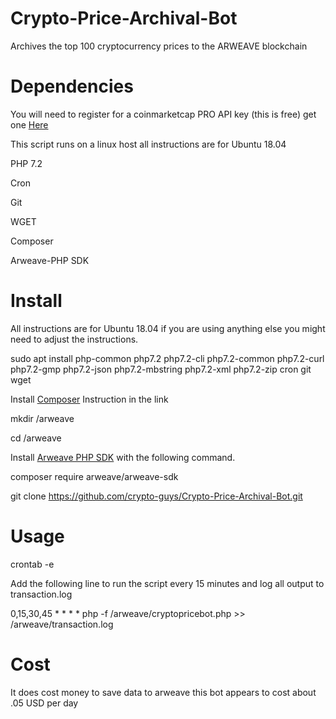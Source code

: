 # Crypto-Price-Archival-Bot
Archives the top 100 cryptocurrency prices to the ARWEAVE blockchain

# Dependencies
You will need to register for a coinmarketcap PRO API key (this is free) get one [Here](https://pro.coinmarketcap.com/)

This script runs on a linux host all instructions are for Ubuntu 18.04

PHP 7.2

Cron

Git

WGET

Composer 

Arweave-PHP SDK

# Install

All instructions are for Ubuntu 18.04 if you are using anything else you might need to adjust the instructions.

sudo apt install php-common php7.2 php7.2-cli php7.2-common php7.2-curl php7.2-gmp php7.2-json php7.2-mbstring php7.2-xml php7.2-zip cron git wget

Install [Composer](https://github.com/composer/composer) Instruction in the link

mkdir /arweave

cd /arweave

Install [Arweave PHP SDK](https://github.com/ArweaveTeam/arweave-php) with the following command.

composer require arweave/arweave-sdk

git clone https://github.com/crypto-guys/Crypto-Price-Archival-Bot.git


# Usage
crontab -e

Add the following line to run the script every 15 minutes and log all output to transaction.log

0,15,30,45 * * * * php -f /arweave/cryptopricebot.php >> /arweave/transaction.log

# Cost
It does cost money to save data to arweave this bot appears to cost about .05 USD per day
